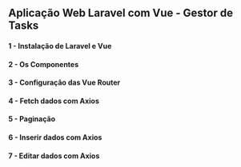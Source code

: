 ## Aplicação Web Laravel com Vue - Gestor de Tasks

#### 1 - Instalação de Laravel e Vue 
#### 2 - Os Componentes 
#### 3 - Configuração das Vue Router
#### 4 - Fetch dados com Axios
#### 5 - Paginação
#### 6 - Inserir dados com Axios
#### 7 - Editar dados com Axios
